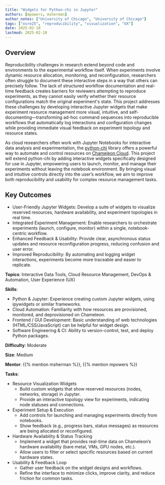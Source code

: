 ```yaml
---
title: "Widgets for Python-chi in Jupyter" 
authors: [mpowers, msherman]
author_notes: ["University of Chicago", "University of Chicago"]
tags: ["osre25", "reproducibility", "visualization", "UX"]
date: 2025-02-18
lastmod: 2025-02-18
---
```


## Overview

Reproducibility challenges in research extend beyond code and environments to the experimental workflow itself. When experiments involve dynamic resource allocation, monitoring, and reconfiguration, researchers often struggle to document these interactive steps in a way that others can precisely follow. The lack of structured workflow documentation and real-time feedback creates barriers for reviewers attempting to reproduce experiments, as they cannot easily verify whether their resource configurations match the original experiment's state. This project addresses these challenges by developing interactive Jupyter widgets that make experiment resource management more visual, intuitive, and self-documenting—transforming ad-hoc command sequences into reproducible workflows that automatically log interactions and configuration changes while providing immediate visual feedback on experiment topology and resource states.

As cloud researchers often work with Jupyter Notebooks for interactive data analysis and experimentation, the [python-chi](https://python-chi.readthedocs.io/) library offers a powerful way to automate and control resources on [Chameleon Cloud](chameleoncloud.org). This project will extend python-chi by adding interactive widgets specifically designed for use in Jupyter, empowering users to launch, monitor, and manage their experiments without leaving the notebook environment. By bringing visual and intuitive controls directly into the user’s workflow, we aim to improve both reproducibility and usability for complex resource management tasks.

## Key Outcomes

- User-Friendly Jupyter Widgets: Develop a suite of widgets to visualize reserved resources, hardware availability, and experiment topologies in real time.
- Integrated Experiment Management: Enable researchers to orchestrate experiments (launch, configure, monitor) within a single, notebook-centric workflow.
- Enhanced Feedback & Usability: Provide clear, asynchronous status updates and resource reconfiguration progress, reducing confusion and user error.
- Improved Reproducibility: By automating and logging widget interactions, experiments become more traceable and easier to replicate.

**Topics**: Interactive Data Tools, Cloud Resource Management, DevOps & Automation, User Experience (UX)

**Skills**:
- Python & Jupyter: Experience creating custom Jupyter widgets, using ipywidgets or similar frameworks.
- Cloud Automation: Familiarity with how resources are provisioned, monitored, and deprovisioned on Chameleon.
- Frontend / GUI Development: Basic understanding of web technologies (HTML/CSS/JavaScript) can be helpful for widget design.
- Software Engineering & CI: Ability to version-control, test, and deploy Python packages.

**Difficulty**: Moderate

**Size**: Medium

**Mentor**: {{% mention msherman %}}, {{% mention mpowers %}}

**Tasks**:
- Resource Visualization Widgets
    - Build custom widgets that show reserved resources (nodes, networks, storage) in Jupyter.
    - Provide an interactive topology view for experiments, indicating node statuses and connections.
- Experiment Setup & Execution
    - Add controls for launching and managing experiments directly from notebooks.
    - Show feedback (e.g., progress bars, status messages) as resources are being allocated or reconfigured.
- Hardware Availability & Status Tracking
    - Implement a widget that provides real-time data on Chameleon’s hardware availability (bare metal, VMs, GPU nodes, etc.).
    - Allow users to filter or select specific resources based on current hardware states.
- Usability & Feedback Loop
    - Gather user feedback on the widget designs and workflows.
    - Refine the interface to minimize clicks, improve clarity, and reduce friction for common tasks.
